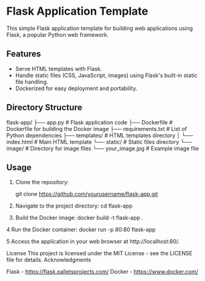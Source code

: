 # Flask Application Template

This simple Flask application template for building web applications using Flask, a popular Python web framework.

## Features

- Serve HTML templates with Flask.
- Handle static files (CSS, JavaScript, images) using Flask's built-in static file handling.
- Dockerized for easy deployment and portability.

## Directory Structure

flask-app/
├── app.py # Flask application code
├── Dockerfile # Dockerfile for building the Docker image
├── requirements.txt # List of Python dependencies
├── templates/ # HTML templates directory
│ └── index.html # Main HTML template
└── static/ # Static files directory
└── image/ # Directory for image files
└── your_image.jpg # Example image file


## Usage

1. Clone the repository:
  
   git clone https://github.com/yourusername/flask-app.git

2. Navigate to the project directory:
   cd flask-app

3. Build the Docker image:
  docker build -t flask-app .

4 Run the Docker container:
  docker run -p 80:80 flask-app
  
5 Access the application in your web browser at http://localhost:80/.

License
This project is licensed under the MIT License - see the LICENSE file for details.
Acknowledgments

Flask - https://flask.palletsprojects.com/
Docker - https://www.docker.com/
